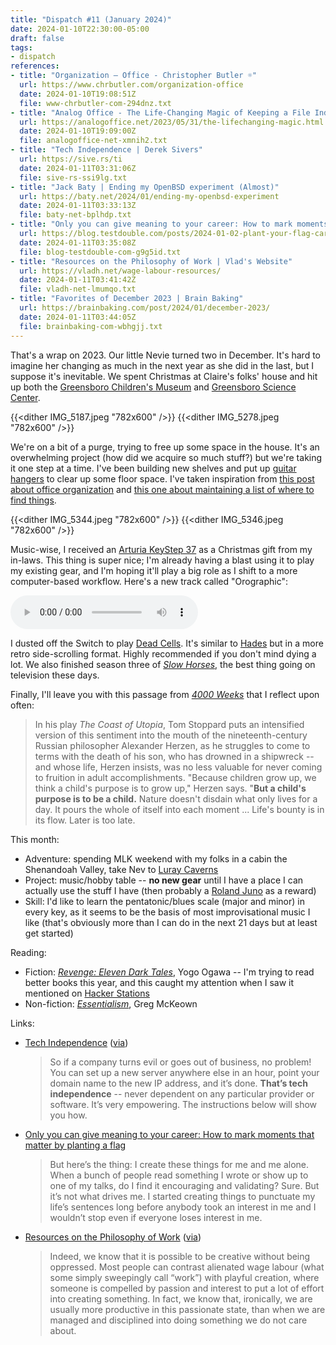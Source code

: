 ```yaml
---
title: "Dispatch #11 (January 2024)"
date: 2024-01-10T22:30:00-05:00
draft: false
tags:
- dispatch
references:
- title: "Organization – Office - Christopher Butler ☼"
  url: https://www.chrbutler.com/organization-office
  date: 2024-01-10T19:08:51Z
  file: www-chrbutler-com-294dnz.txt
- title: "Analog Office - The Life-Changing Magic of Keeping a File Index"
  url: https://analogoffice.net/2023/05/31/the-lifechanging-magic.html
  date: 2024-01-10T19:09:00Z
  file: analogoffice-net-xmnih2.txt
- title: "Tech Independence | Derek Sivers"
  url: https://sive.rs/ti
  date: 2024-01-11T03:31:06Z
  file: sive-rs-ssi9lg.txt
- title: "Jack Baty | Ending my OpenBSD experiment (Almost)"
  url: https://baty.net/2024/01/ending-my-openbsd-experiment
  date: 2024-01-11T03:33:13Z
  file: baty-net-bplhdp.txt
- title: "Only you can give meaning to your career: How to mark moments that matter by planting a flag"
  url: https://blog.testdouble.com/posts/2024-01-02-plant-your-flag-career-advice/
  date: 2024-01-11T03:35:08Z
  file: blog-testdouble-com-g9g5id.txt
- title: "Resources on the Philosophy of Work | Vlad's Website"
  url: https://vladh.net/wage-labour-resources/
  date: 2024-01-11T03:41:42Z
  file: vladh-net-lmumqo.txt
- title: "Favorites of December 2023 | Brain Baking"
  url: https://brainbaking.com/post/2024/01/december-2023/
  date: 2024-01-11T03:44:05Z
  file: brainbaking-com-wbhgjj.txt
---
```


That's a wrap on 2023. Our little Nevie turned two in December. It's hard to imagine her changing as much in the next year as she did in the last, but I suppose it's inevitable. We spent Christmas at Claire's folks' house and hit up both the [Greensboro Children's Museum][1] and [Greensboro Science Center][2].

[1]: https://mbcmuseum.com/
[2]: https://www.visitgreensboronc.com/things-to-do/attractions/the-rotary-club-of-greensboro-carousel.aspx

<!--more-->

{{<dither IMG_5187.jpeg "782x600" />}}
{{<dither IMG_5278.jpeg "782x600" />}}

We're on a bit of a purge, trying to free up some space in the house. It's an overwhelming project (how did we acquire so much stuff?) but we're taking it one step at a time. I've been building new shelves and put up [guitar hangers][3] to clear up some floor space. I've taken inspiration from [this post about office organization][4] and [this one about maintaining a list of where to find things][5].

[3]: https://www.amazon.com/dp/B08V55KDRG
[4]: https://www.chrbutler.com/organization-office
[5]: https://analogoffice.net/2023/05/31/the-lifechanging-magic.html

{{<dither IMG_5344.jpeg "782x600" />}}
{{<dither IMG_5346.jpeg "782x600" />}}

Music-wise, I received an [Arturia KeyStep 37][6] as a Christmas gift from my in-laws. This thing is super nice; I'm already having a blast using it to play my existing gear, and I'm hoping it'll play a big role as I shift to a more computer-based workflow. Here's a new track called "Orographic":

<audio controls src="/journal/dispatch-11-january-2024/Orographic.mp3"></audio>

[6]: https://www.arturia.com/products/hybrid-synths/keystep-37/overview

I dusted off the Switch to play [Dead Cells][7]. It's similar to [Hades][8] but in a more retro side-scrolling format. Highly recommended if you don't mind dying a lot. We also finished season three of [_Slow Horses_][9], the best thing going on television these days.

[7]: https://www.nintendo.com/us/store/products/dead-cells-switch/
[8]: https://www.nintendo.com/us/store/products/hades-switch/
[9]: https://tv.apple.com/us/show/slow-horses/umc.cmc.2szz3fdt71tl1ulnbp8utgq5o

Finally, I'll leave you with this passage from [_4000 Weeks_][10] that I reflect upon often:

> In his play _The Coast of Utopia_, Tom Stoppard puts an intensified version of this sentiment into the mouth of the nineteenth-century Russian philosopher Alexander Herzen, as he struggles to come to terms with the death of his son, who has drowned in a shipwreck -- and whose life, Herzen insists, was no less valuable for never coming to fruition in adult accomplishments. "Because children grow up, we think a child's purpose is to grow up," Herzen says. "**But a child's purpose is to be a child.** Nature doesn't disdain what only lives for a day. It pours the whole of itself into each moment ... Life's bounty is in its flow. Later is too late.

[10]: https://bookshop.org/p/books/four-thousand-weeks-time-management-for-mortals-oliver-burkeman/18140090

This month:

* Adventure: spending MLK weekend with my folks in a cabin the Shenandoah Valley, take Nev to [Luray Caverns][11]
* Project: music/hobby table -- **no new gear** until I have a place I can actually use the stuff I have (then probably a [Roland Juno][12] as a reward)
* Skill: I'd like to learn the pentatonic/blues scale (major and minor) in every key, as it seems to be the basis of most improvisational music I like (that's obviously more than I can do in the next 21 days but at least get started)

[11]: https://luraycaverns.com/
[12]: https://www.roland.com/us/products/ju-06a/

Reading:

* Fiction: [_Revenge: Eleven Dark Tales_][13], Yogo Ogawa -- I'm trying to read better books this year, and this caught my attention when I saw it mentioned on [Hacker Stations][14]
* Non-fiction: [_Essentialism_][15], Greg McKeown

[13]: https://bookshop.org/p/books/revenge-eleven-dark-tales-yoko-ogawa/8623565
[14]: https://hackerstations.com/setups/kasia/
[15]: https://bookshop.org/p/books/essentialism-the-disciplined-pursuit-of-less-greg-mckeown/9404336

Links:

* [Tech Independence][16] ([via][17])

  > So if a company turns evil or goes out of business, no problem! You can set up a new server anywhere else in an hour, point your domain name to the new IP address, and it’s done. **That’s tech independence** -- never dependent on any particular provider or software. It’s very empowering. The instructions below will show you how.

* [Only you can give meaning to your career: How to mark moments that matter by planting a flag][18]

  > But here’s the thing: I create these things for me and me alone. When a bunch of people read something I wrote or show up to one of my talks, do I find it encouraging and validating? Sure. But it’s not what drives me. I started creating things to punctuate my life’s sentences long before anybody took an interest in me and I wouldn’t stop even if everyone loses interest in me.

* [Resources on the Philosophy of Work][19] ([via][20])

  > Indeed, we know that it is possible to be creative without being oppressed. Most people can contrast alienated wage labour (what some simply sweepingly call “work”) with playful creation, where someone is compelled by passion and interest to put a lot of effort into creating something. In fact, we know that, ironically, we are usually more productive in this passionate state, than when we are managed and disciplined into doing something we do not care about.

[16]: https://sive.rs/ti
[17]: https://baty.net/2024/01/ending-my-openbsd-experiment
[18]: https://blog.testdouble.com/posts/2024-01-02-plant-your-flag-career-advice/
[19]: https://vladh.net/wage-labour-resources/
[20]: https://brainbaking.com/post/2024/01/december-2023/
